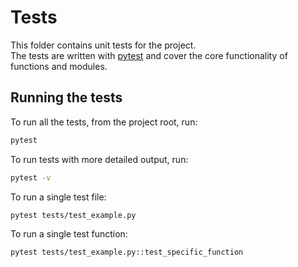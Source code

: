 # Tests

This folder contains unit tests for the project.  
The tests are written with [pytest](https://docs.pytest.org/) and cover the core functionality of functions and modules.

## Running the tests

To run all the tests, from the project root, run:

```bash
pytest
```

To run tests with more detailed output, run:

```bash
pytest -v
```

To run a single test file:

```bash
pytest tests/test_example.py
```

To run a single test function:

```bash
pytest tests/test_example.py::test_specific_function
```